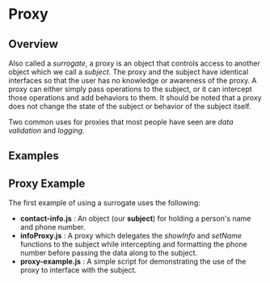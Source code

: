 # Proxy

## Overview
Also called a *surrogate*, a proxy is an object that controls access to another object which we call a *subject*. The proxy and the subject have identical interfaces so that the user has no knowledge or awareness of the proxy. A proxy can either simply pass operations to the subject, or it can intercept those operations and add behaviors to them. It should be noted that a proxy does not change the state of the subject or behavior of the subject itself.

Two common uses for proxies that most people have seen are *data validation* and *logging*. 

## Examples

## Proxy Example
The first example of using a surrogate uses the following:
* **contact-info.js** : An object (our **subject**) for holding a person's name and phone number.
* **infoProxy.js** : A proxy which delegates the *showInfo* and *setName* functions to the subject while intercepting and formatting the phone number before passing the data along to the subject.
* **proxy-example.js** : A simple script for demonstrating the use of the proxy to interface with the subject.

